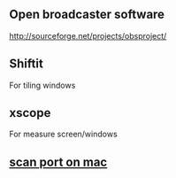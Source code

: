 ## Open broadcaster software
http://sourceforge.net/projects/obsproject/
## Shiftit
For tiling windows
## xscope
For measure screen/windows

## [scan port on mac](http://osxdaily.com/2014/05/20/port-scanner-mac-network-utility/)
